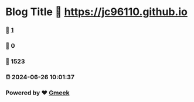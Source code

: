 # Blog Title :link: https://jc96110.github.io 
### :page_facing_up: [1](https://jc96110.github.io/tag.html) 
### :speech_balloon: 0 
### :hibiscus: 1523 
### :alarm_clock: 2024-06-26 10:01:37 
### Powered by :heart: [Gmeek](https://github.com/Meekdai/Gmeek)
